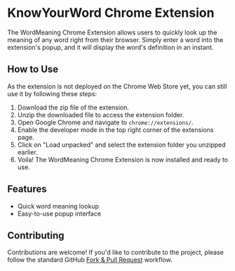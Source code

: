 # KnowYourWord Chrome Extension

The WordMeaning Chrome Extension allows users to quickly look up the meaning of any word right from their browser. Simply enter a word into the extension's popup, and it will display the word's definition in an instant.

## How to Use

As the extension is not deployed on the Chrome Web Store yet, you can still use it by following these steps:

1. Download the zip file of the extension.
2. Unzip the downloaded file to access the extension folder.
3. Open Google Chrome and navigate to `chrome://extensions/`.
4. Enable the developer mode in the top right corner of the extensions page.
5. Click on "Load unpacked" and select the extension folder you unzipped earlier.
6. Voila! The WordMeaning Chrome Extension is now installed and ready to use.

## Features

- Quick word meaning lookup
- Easy-to-use popup interface

## Contributing

Contributions are welcome! If you'd like to contribute to the project, please follow the standard GitHub [Fork & Pull Request](https://docs.github.com/en/github/collaborating-with-issues-and-pull-requests/about-collaborative-development-models#fork--pull) workflow.

